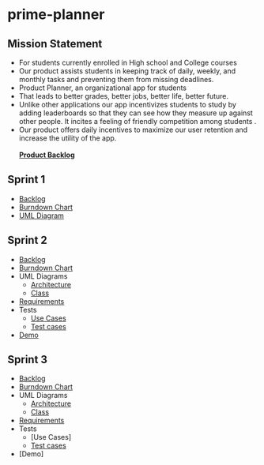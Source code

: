 # prime-planner
## Mission Statement ##
*	For students currently enrolled in High school and College courses 
*	Our product assists students in keeping track of daily, weekly, and monthly tasks and preventing them from missing deadlines. 
*	Product Planner, an organizational app for students 
*	That leads to better grades, better jobs, better life, better future. 
*	Unlike other applications our app incentivizes students to study by adding leaderboards so that they can see how they measure up against other people. It incites a feeling of friendly competition among students .
*	Our product offers daily incentives to maximize our user retention and increase the utility of the app. 
<br><br> [**Product Backlog**](https://docs.google.com/spreadsheets/d/1HSBoC19WC9w0YWZ5xD9QxapS4QA8zcKgTGT2fqvcHXQ/edit#gid=0)


## Sprint 1 ## 
* [Backlog](https://docs.google.com/spreadsheets/d/1EmF-StsJCDXHWK51zc_gVkav4ivncqkfktADfB3wTbw/edit#gid=0)
* [Burndown Chart](https://docs.google.com/spreadsheets/d/1EmF-StsJCDXHWK51zc_gVkav4ivncqkfktADfB3wTbw/edit#gid=0)
* [UML Diagram](https://github.com/PoodsProject/prime-planner/blob/master/PrimePlannerUMLSprint1.xml)
## Sprint 2 ## 
* [Backlog](https://docs.google.com/spreadsheets/d/1Nysj_K4-QUsn_6kKBrEUE_sAhqnjedjYf9DnCkg8r1U/edit#gid=0)
* [Burndown Chart](https://docs.google.com/spreadsheets/d/1Nysj_K4-QUsn_6kKBrEUE_sAhqnjedjYf9DnCkg8r1U/edit#gid=0)
* UML Diagrams
  * [Architecture](https://github.com/PoodsProject/prime-planner/blob/master/Sprint%202%20Architecture%20Design.xml)
  * [Class](https://github.com/PoodsProject/prime-planner/blob/master/Sprint%202%20UML.xml)
* [Requirements](https://docs.google.com/document/d/1jTOyK_L0oS5ParN9OusFVdniWb1c-MgZWZLNv_J-OVw/edit?usp=sharing)
* Tests
  * [Use Cases](https://github.com/PoodsProject/prime-planner/blob/master/Use_cases.md)
  * [Test cases](https://github.com/PoodsProject/prime-planner/tree/master/Prime%20PlannerTests)
* [Demo](https://www.youtube.com/watch?v=peAU06BIvtg&feature=youtu.be)

## Sprint 3 ## 
* [Backlog](https://docs.google.com/spreadsheets/d/1VA_NIfjlXeLH4OkxnsuecHzvKW_QF0dxLrnsrLLLM74/edit#gid=0)
* [Burndown Chart](https://docs.google.com/spreadsheets/d/1VA_NIfjlXeLH4OkxnsuecHzvKW_QF0dxLrnsrLLLM74/edit#gid=0)
* UML Diagrams
  * [Architecture](https://github.com/PoodsProject/prime-planner/blob/master/Sprint%202%20Architecture%20Design.xml)
  * [Class](https://github.com/PoodsProject/prime-planner/blob/master/Sprint%203%20UML.xml)
* [Requirements](https://docs.google.com/document/d/1c2AgvjSABRA5wteklnDUscMIhobxsfwpT0a17MMBafU/edit)
* Tests 
  * [Use Cases]
  * [Test cases](https://github.com/PoodsProject/prime-planner/tree/master/Prime%20PlannerTests)
* [Demo]
